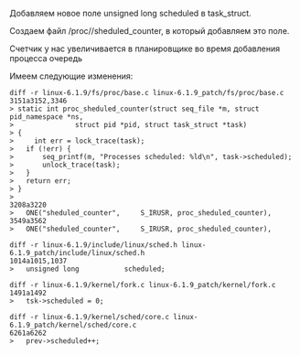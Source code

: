 Добавляем новое поле unsigned long scheduled в task_struct.

Создаем файл /proc/<xxx>/sheduled_counter, в который добавляем это поле.

Счетчик у нас увеличивается в планировщике во время добавления процесса очередь

Имеем следующие изменения:

```
diff -r linux-6.1.9/fs/proc/base.c linux-6.1.9_patch/fs/proc/base.c
3151a3152,3346
> static int proc_sheduled_counter(struct seq_file *m, struct pid_namespace *ns,
> 				struct pid *pid, struct task_struct *task)
> {
>     int err = lock_trace(task);
> 	if (!err) {
> 		seq_printf(m, "Processes scheduled: %ld\n", task->scheduled);
> 		unlock_trace(task);
> 	}
> 	return err;
> }
> 
3208a3220
> 	ONE("sheduled_counter",		S_IRUSR, proc_sheduled_counter),
3549a3562
> 	ONE("sheduled_counter",		S_IRUSR, proc_sheduled_counter),

diff -r linux-6.1.9/include/linux/sched.h linux-6.1.9_patch/include/linux/sched.h
1014a1015,1037
> 	unsigned long 			scheduled;

diff -r linux-6.1.9/kernel/fork.c linux-6.1.9_patch/kernel/fork.c
1491a1492
> 	tsk->scheduled = 0;

diff -r linux-6.1.9/kernel/sched/core.c linux-6.1.9_patch/kernel/sched/core.c
6261a6262
> 	prev->scheduled++;

```